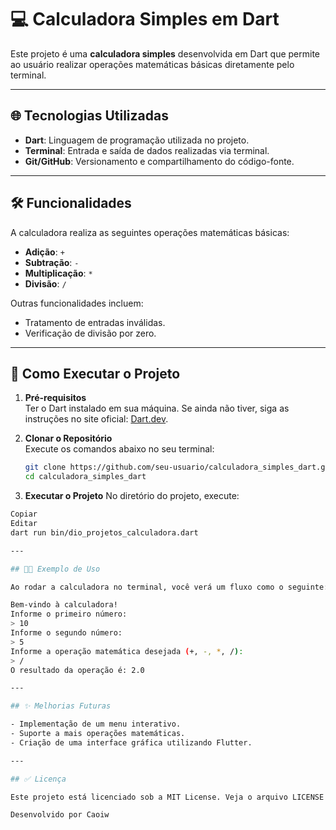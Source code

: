 # 💻 Calculadora Simples em Dart

Este projeto é uma **calculadora simples** desenvolvida em Dart que permite ao usuário realizar operações matemáticas básicas diretamente pelo terminal.

---

## 🌐 Tecnologias Utilizadas

- **Dart**: Linguagem de programação utilizada no projeto.
- **Terminal**: Entrada e saída de dados realizadas via terminal.
- **Git/GitHub**: Versionamento e compartilhamento do código-fonte.

---

## 🛠️ Funcionalidades

A calculadora realiza as seguintes operações matemáticas básicas:

- **Adição**: `+`
- **Subtração**: `-`
- **Multiplicação**: `*`
- **Divisão**: `/`

Outras funcionalidades incluem:
- Tratamento de entradas inválidas.
- Verificação de divisão por zero.

---

## 📝 Como Executar o Projeto

1. **Pré-requisitos**  
   Ter o Dart instalado em sua máquina. Se ainda não tiver, siga as instruções no site oficial: [Dart.dev](https://dart.dev/get-dart).

2. **Clonar o Repositório**  
   Execute os comandos abaixo no seu terminal:
   ```bash
   git clone https://github.com/seu-usuario/calculadora_simples_dart.git
   cd calculadora_simples_dart

3. **Executar o Projeto**
  No diretório do projeto, execute:
  ```bash
  Copiar
  Editar
  dart run bin/dio_projetos_calculadora.dart

---

## 👨‍💻 Exemplo de Uso

Ao rodar a calculadora no terminal, você verá um fluxo como o seguinte:

Bem-vindo à calculadora!
Informe o primeiro número:
> 10
Informe o segundo número:
> 5
Informe a operação matemática desejada (+, -, *, /):
> /
O resultado da operação é: 2.0

---

## ✨ Melhorias Futuras

- Implementação de um menu interativo.
- Suporte a mais operações matemáticas.
- Criação de uma interface gráfica utilizando Flutter.

---

## ✅ Licença

Este projeto está licenciado sob a MIT License. Veja o arquivo LICENSE para mais detalhes.

Desenvolvido por Caoiw
